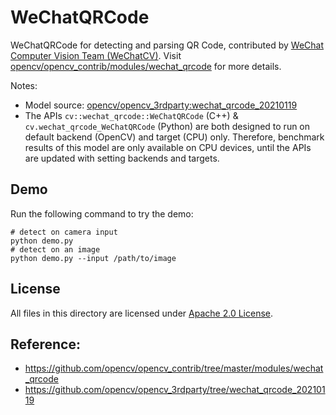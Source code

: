 # WeChatQRCode

WeChatQRCode for detecting and parsing QR Code, contributed by [WeChat Computer Vision Team (WeChatCV)](https://github.com/WeChatCV). Visit [opencv/opencv_contrib/modules/wechat_qrcode](https://github.com/opencv/opencv_contrib/tree/master/modules/wechat_qrcode) for more details.

Notes:
- Model source: [opencv/opencv_3rdparty:wechat_qrcode_20210119](https://github.com/opencv/opencv_3rdparty/tree/wechat_qrcode_20210119)
- The APIs `cv::wechat_qrcode::WeChatQRCode` (C++) & `cv.wechat_qrcode_WeChatQRCode` (Python) are both designed to run on default backend (OpenCV) and target (CPU) only. Therefore, benchmark results of this model are only available on CPU devices, until the APIs are updated with setting backends and targets.

## Demo

Run the following command to try the demo:
```shell
# detect on camera input
python demo.py
# detect on an image
python demo.py --input /path/to/image
```

## License

All files in this directory are licensed under [Apache 2.0 License](./LICENSE).

## Reference:

- https://github.com/opencv/opencv_contrib/tree/master/modules/wechat_qrcode
- https://github.com/opencv/opencv_3rdparty/tree/wechat_qrcode_20210119